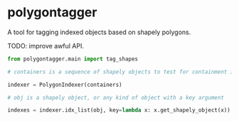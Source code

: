 # polygontagger
A tool for tagging indexed objects based on shapely polygons.

TODO: improve awful API.

```python
from polygontagger.main import tag_shapes

# containers is a sequence of shapely objects to test for containment in

indexer = PolygonIndexer(containers)

# obj is a shapely object, or any kind of object with a key argument

indexes = indexer.idx_list(obj, key=lambda x: x.get_shapely_object(x))
```
